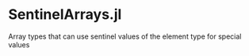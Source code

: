 # SentinelArrays.jl
Array types that can use sentinel values of the element type for special values

